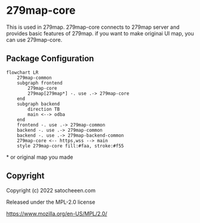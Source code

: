 # 279map-core
This is used in 279map.
279map-core connects to 279map server and provides basic features of 279map.
if you want to make originai UI map, you can use 279map-core.

## Package Configuration
```mermaid
flowchart LR
	279map-common
	subgraph frontend
		279map-core
		279map[279map*] -. use .-> 279map-core
	end
	subgraph backend
		direction TB
		main <--> odba
    end
	frontend -. use .-> 279map-common
	backend -. use .-> 279map-common
	backend -. use .-> 279map-backend-common
    279map-core <-- https,wss --> main
    style 279map-core fill:#faa, stroke:#f55
```
\* or original map you made

## Copyright
Copyright (c) 2022 satocheeen.com

Released under the MPL-2.0 license

https://www.mozilla.org/en-US/MPL/2.0/
